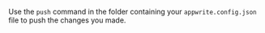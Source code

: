 Use the `push` command in the folder containing your `appwrite.config.json` file to push the changes you made.
